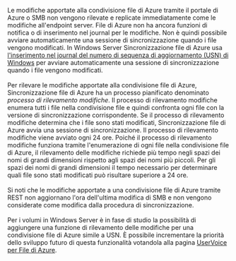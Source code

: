 Le modifiche apportate alla condivisione file di Azure tramite il portale di Azure o SMB non vengono rilevate e replicate immediatamente come le modifiche all'endpoint server. File di Azure non ha ancora funzioni di notifica o di inserimento nel journal per le modifiche. Non è quindi possibile avviare automaticamente una sessione di sincronizzazione quando i file vengono modificati. In Windows Server Sincronizzazione file di Azure usa [l'inserimento nel journal del numero di sequenza di aggiornamento (USN) di Windows](https://msdn.microsoft.com/library/windows/desktop/aa363798.aspx) per avviare automaticamente una sessione di sincronizzazione quando i file vengono modificati.<br /><br /> Per rilevare le modifiche apportate alla condivisione file di Azure, Sincronizzazione file di Azure ha un processo pianificato denominato *processo di rilevamento modifiche*. Il processo di rilevamento modifiche enumera tutti i file nella condivisione file e quindi confronta ogni file con la versione di sincronizzazione corrispondente. Se il processo di rilevamento modifiche determina che i file sono stati modificati, Sincronizzazione file di Azure avvia una sessione di sincronizzazione. Il processo di rilevamento modifiche viene avviato ogni 24 ore. Poiché il processo di rilevamento modifiche funziona tramite l'enumerazione di ogni file nella condivisione file di Azure, il rilevamento delle modifiche richiede più tempo negli spazi dei nomi di grandi dimensioni rispetto agli spazi dei nomi più piccoli. Per gli spazi dei nomi di grandi dimensioni il tempo necessario per determinare quali file sono stati modificati può risultare superiore a 24 ore.<br /><br />
Si noti che le modifiche apportate a una condivisione file di Azure tramite REST non aggiornano l'ora dell'ultima modifica di SMB e non vengono considerate come modifica dalla procedura di sincronizzazione. <br /><br />
Per i volumi in Windows Server è in fase di studio la possibilità di aggiungere una funzione di rilevamento delle modifiche per una condivisione file di Azure simile a USN. È possibile incrementare la priorità dello sviluppo futuro di questa funzionalità votandola alla pagina [UserVoice per File di Azure](https://feedback.azure.com/forums/217298-storage/category/180670-files).
